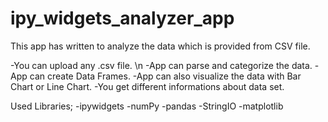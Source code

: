 # ipy_widgets_analyzer_app
This app has written to analyze the data which is provided from CSV file.

-You can upload any .csv file. \n
-App can parse and categorize the data.
-App can create Data Frames.
-App can also visualize the data with Bar Chart or Line Chart.
-You get different informations about data set.

Used Libraries;
-ipywidgets
-numPy
-pandas
-StringIO
-matplotlib
